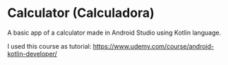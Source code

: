 # Calculator (Calculadora)

A basic app of a calculator made in Android Studio using Kotlin language.

I used this course as tutorial:
https://www.udemy.com/course/android-kotlin-developer/
